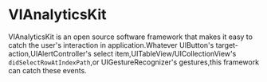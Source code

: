 # VIAnalyticsKit

 VIAnalyticsKit is an open source software framework that makes it easy to catch the user's interaction in application.Whatever UIButton's target-action,UIAlertController's select item,UITableView/UICollectionView's `didSelectRowAtIndexPath`,or UIGestureRecognizer's gestures,this framework can catch these events.
